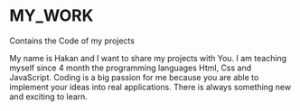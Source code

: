 # MY_WORK
Contains the Code of my projects

My name is Hakan and I want to share my projects with You. I am teaching myself since 4 month the programming languages Html, Css and JavaScript. Coding is a big passion for me because you are able to implement your ideas into real applications. There is always something new and exciting to learn. 

